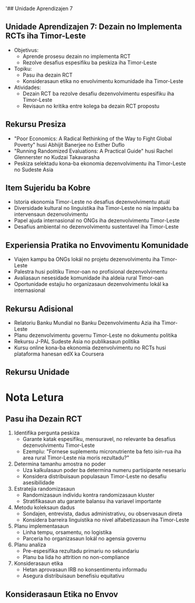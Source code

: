 '## Unidade Aprendizajen 7 

## Unidade Aprendizajen 7: Dezain no Implementa RCTs iha Timor-Leste
- Objetivus:
  * Aprende prosesu dezain no implementa RCT
  * Rezolve desafius espesifiku ba peskiza iha Timor-Leste
- Topiku:
  * Pasu iha dezain RCT
  * Konsiderasaun etika no envolvimentu komunidade iha Timor-Leste
- Atividades:
  * Dezain RCT ba rezolve desafiu dezenvolvimentu espesifiku iha Timor-Leste
  * Revisaun no kritika entre kolega ba dezain RCT propostu

## Rekursu Presiza

- "Poor Economics: A Radical Rethinking of the Way to Fight Global Poverty" husi Abhijit Banerjee no Esther Duflo
- "Running Randomized Evaluations: A Practical Guide" husi Rachel Glennerster no Kudzai Takavarasha
- Peskiza selektadu kona-ba ekonomia dezenvolvimentu iha Timor-Leste no Sudeste Asia

## Item Sujeridu ba Kobre

- Istoria ekonomia Timor-Leste no desafius dezenvolvimentu atuál
- Diversidade kultural no linguistika iha Timor-Leste no nia impaktu ba intervensaun dezenvolvimentu
- Papel ajuda internasional no ONGs iha dezenvolvimentu Timor-Leste
- Desafius ambiental no dezenvolvimentu sustentavel iha Timor-Leste

## Experiensia Pratika no Envovimentu Komunidade

- Viajen kampu ba ONGs lokál no projetu dezenvolvimentu iha Timor-Leste
- Palestra husi politiku Timor-oan no profisional dezenvolvimentu
- Avaliasaun nesesidade komunidade iha aldeia rural Timor-oan
- Oportunidade estajiu ho organizasaun dezenvolvimentu lokál ka internasional

## Rekursu Adisional

- Relatoriu Banku Mundial no Banku Dezenvolvimentu Azia iha Timor-Leste
- Planu dezenvolvimentu governu Timor-Leste no dokumentu politika
- Rekursu J-PAL Sudeste Asia no publikasaun politika
- Kursu online kona-ba ekonomia dezenvolvimentu no RCTs husi plataforma hanesan edX ka Coursera

## Rekursu Unidade

# Nota Letura

## Pasu iha Dezain RCT

1. Identifika pergunta peskiza
   - Garante katak espesifiku, mensuravel, no relevante ba desafius dezenvolvimentu Timor-Leste
   - Ezemplu: "Fornese suplementu micronutriente ba feto isin-rua iha area rural Timor-Leste nia moris rezultadu?"
2. Determina tamanhu amostra no poder
   - Uza kalkulasaun poder ba determina numeru partisipante nesesariu
   - Konsidera distribuisaun populasaun Timor-Leste no desafiu asesibilidade
3. Estratejia randomizasaun
   - Randomizasaun individu kontra randomizasaun kluster
   - Stratifikasaun atu garante balansu iha variavel importante
4. Metodu koleksaun dadus
   - Sondajen, entrevista, dadus administrativu, ou observasaun direta
   - Konsidera barreira linguistika no nivel alfabetizasaun iha Timor-Leste
5. Planu implementasaun
   - Linha tempu, orsamentu, no logistika
   - Parceria ho organizasaun lokál no agensia governu
6. Planu analiza
   - Pre-espesifika rezultadu primariu no sekundariu
   - Planu ba lida ho attrition no non-compliance
7. Konsiderasaun etika
   - Hetan aprovasaun IRB no konsentimentu informadu
   - Asegura distribuisaun benefisiu equitativu

## Konsiderasaun Etika no Envov